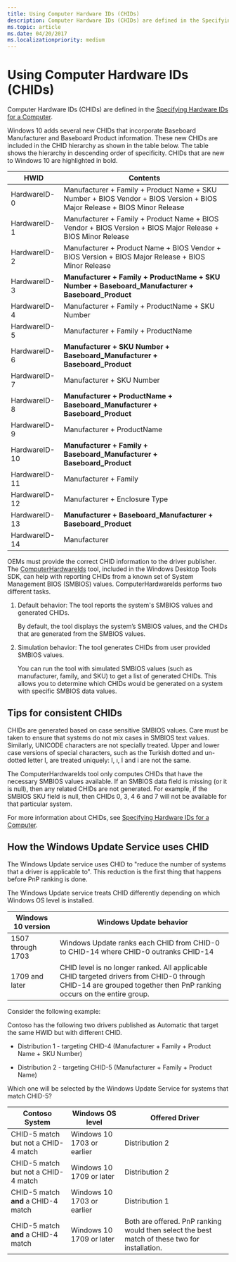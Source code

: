 ```yaml
---
title: Using Computer Hardware IDs (CHIDs)
description: Computer Hardware IDs (CHIDs) are defined in the Specifying Hardware IDs for a Computer.
ms.topic: article
ms.date: 04/20/2017
ms.localizationpriority: medium
---
```


# Using Computer Hardware IDs (CHIDs)

Computer Hardware IDs (CHIDs) are defined in the [Specifying Hardware IDs for a Computer](../install/specifying-hardware-ids-for-a-computer.md).

Windows 10 adds several new CHIDs that incorporate Baseboard Manufacturer and Baseboard Product information. These new CHIDs are included in the CHID hierarchy as shown in the table below. The table shows the hierarchy in descending order of specificity. CHIDs that are new to Windows 10 are highlighted in bold.

|HWID|Contents|
|----|----|
|HardwareID-0|Manufacturer + Family + Product Name + SKU Number + BIOS Vendor + BIOS Version + BIOS Major Release + BIOS Minor Release|
|HardwareID-1|Manufacturer + Family + Product Name + BIOS Vendor + BIOS Version + BIOS Major Release + BIOS Minor Release|
|HardwareID-2|Manufacturer + Product Name + BIOS Vendor + BIOS Version + BIOS Major Release + BIOS Minor Release|
|HardwareID-3|**Manufacturer + Family + ProductName + SKU Number + Baseboard_Manufacturer + Baseboard_Product**|
|HardwareID-4|Manufacturer + Family + ProductName + SKU Number|
|HardwareID-5|Manufacturer + Family + ProductName|
|HardwareID-6|**Manufacturer + SKU Number + Baseboard_Manufacturer + Baseboard_Product**|
|HardwareID-7|Manufacturer + SKU Number|
|HardwareID-8|**Manufacturer + ProductName + Baseboard_Manufacturer + Baseboard_Product**|
|HardwareID-9|Manufacturer + ProductName|
|HardwareID-10|**Manufacturer + Family + Baseboard_Manufacturer + Baseboard_Product**|
|HardwareID-11|Manufacturer + Family|
|HardwareID-12|Manufacturer + Enclosure Type|
|HardwareID-13|**Manufacturer + Baseboard_Manufacturer + Baseboard_Product**|
|HardwareID-14|Manufacturer|

OEMs must provide the correct CHID information to the driver publisher. The [ComputerHardwareIds](../devtest/computerhardwareids.md) tool, included in the Windows Desktop Tools SDK, can help with reporting CHIDs from a known set of System Management BIOS (SMBIOS) values. ComputerHardwareIds performs two different tasks.

1. Default behavior: The tool reports the system's SMBIOS values and generated CHIDs.

   By default, the tool displays the system’s SMBIOS values, and the CHIDs that are generated from the SMBIOS values.

2. Simulation behavior: The tool generates CHIDs from user provided SMBIOS values.

   You can run the tool with simulated SMBIOS values (such as manufacturer, family, and SKU) to get a list of generated CHIDs. This allows you to determine which CHIDs would be generated on a system with specific SMBIOS data values.

## Tips for consistent CHIDs

CHIDs are generated based on case sensitive SMBIOS values. Care must be taken to ensure that systems do not mix cases in SMBIOS text values. Similarly, UNICODE characters are not specially treated. Upper and lower case versions of special characters, such as the Turkish dotted and un-dotted letter I, are treated uniquely: I, ı, İ and i are not the same.

The ComputerHardwareIds tool only computes CHIDs that have the necessary SMBIOS values available. If an SMBIOS data field is missing (or it is null), then any related CHIDs are not generated. For example, if the SMBIOS SKU field is null, then CHIDs 0, 3, 4 6 and 7 will not be available for that particular system.

For more information about CHIDs, see [Specifying Hardware IDs for a Computer](../install/specifying-hardware-ids-for-a-computer.md).

## How the Windows Update Service uses CHID

The Windows Update service uses CHID to "reduce the number of systems that a driver is applicable to".  This reduction is the first thing that happens before PnP ranking is done.

The Windows Update service treats CHID differently depending on which Windows OS level is installed.  

|Windows 10 version|Windows Update behavior|
|----|----|
|1507 through 1703|Windows Update ranks each CHID from CHID-0 to CHID-14 where CHID-0 outranks CHID-14|
|1709 and later|CHID level is no longer ranked. All applicable CHID targeted drivers from CHID-0 through CHID-14 are grouped together then PnP ranking occurs on the entire group.|

Consider the following example:

Contoso has the following two drivers published as Automatic that target the same HWID but with different CHID.  

- Distribution 1 - targeting CHID-4 (Manufacturer + Family + Product Name + SKU Number)

- Distribution 2 - targeting CHID-5 (Manufacturer + Family + Product Name)

Which one will be selected by the Windows Update Service for systems that match CHID-5?

|Contoso System|Windows OS level|Offered Driver|
|----|----|----|
|CHID-5 match but not a CHID-4 match|Windows 10 1703 or earlier|Distribution 2|
|CHID-5 match but not a CHID-4 match|Windows 10 1709 or later|Distribution 2|
|CHID-5 match **and** a CHID-4 match|Windows 10 1703 or earlier|Distribution 1|
|CHID-5 match **and** a CHID-4 match|Windows 10 1709 or later|Both are offered.   PnP ranking would then select the best match of these two for installation.|

